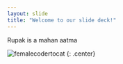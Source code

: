 ```yaml
---
layout: slide
title: "Welcome to our slide deck!"
---
```


Rupak is a mahan aatma

![femalecodertocat](https://octodex.github.com/images/femalecodertocat.png)
{: .center}
